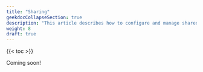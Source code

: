 ```yaml
---
title: "Sharing"
geekdocCollapseSection: true
description: "This article describes how to configure and manage shared datasets in the TrueNAS CLI Shell." 
weight: 8
draft: true
---
```


{{< toc >}}

Coming soon!
